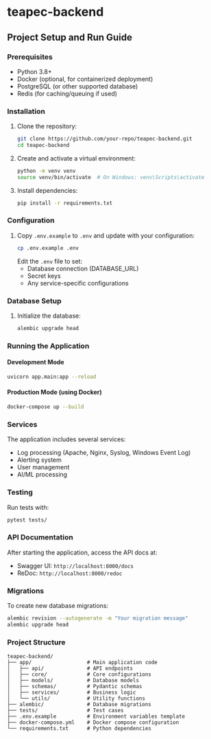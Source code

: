 # teapec-backend

## Project Setup and Run Guide

### Prerequisites
- Python 3.8+
- Docker (optional, for containerized deployment)
- PostgreSQL (or other supported database)
- Redis (for caching/queuing if used)

### Installation
1. Clone the repository:
   ```bash
   git clone https://github.com/your-repo/teapec-backend.git
   cd teapec-backend
   ```

2. Create and activate a virtual environment:
   ```bash
   python -m venv venv
   source venv/bin/activate  # On Windows: venv\Scripts\activate
   ```

3. Install dependencies:
   ```bash
   pip install -r requirements.txt
   ```

### Configuration
1. Copy `.env.example` to `.env` and update with your configuration:
   ```bash
   cp .env.example .env
   ```
   Edit the `.env` file to set:
   - Database connection (DATABASE_URL)
   - Secret keys
   - Any service-specific configurations

### Database Setup
1. Initialize the database:
   ```bash
   alembic upgrade head
   ```

### Running the Application
#### Development Mode
```bash
uvicorn app.main:app --reload
```

#### Production Mode (using Docker)
```bash
docker-compose up --build
```

### Services
The application includes several services:
- Log processing (Apache, Nginx, Syslog, Windows Event Log)
- Alerting system
- User management
- AI/ML processing

### Testing
Run tests with:
```bash
pytest tests/
```

### API Documentation
After starting the application, access the API docs at:
- Swagger UI: `http://localhost:8000/docs`
- ReDoc: `http://localhost:8000/redoc`

### Migrations
To create new database migrations:
```bash
alembic revision --autogenerate -m "Your migration message"
alembic upgrade head
```

### Project Structure
```
teapec-backend/
├── app/                  # Main application code
│   ├── api/              # API endpoints
│   ├── core/             # Core configurations
│   ├── models/           # Database models
│   ├── schemas/          # Pydantic schemas
│   ├── services/         # Business logic
│   └── utils/            # Utility functions
├── alembic/              # Database migrations
├── tests/                # Test cases
├── .env.example          # Environment variables template
├── docker-compose.yml    # Docker compose configuration
└── requirements.txt      # Python dependencies
